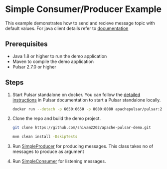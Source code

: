 # Simple Consumer/Producer Example

This example demonstrates how to send and recieve message topic with default values. For java client details refer to [documentation](https://pulsar.apache.org/docs/en/client-libraries-java/)

## Prerequisites

- Java 1.8 or higher to run the demo application
- Maven to compile the demo application
- Pulsar 2.7.0 or higher

## Steps

1. Start Pulsar standalone on docker. You can follow the [detailed instructions](https://pulsar.apache.org/docs/en/standalone-docker/#produce-a-message)
in Pulsar documentation to start a Pulsar standalone locally.
   ```bash
   docker run --detach -p 6650:6650 -p 8080:8080 apachepulsar/pulsar:2.7.0 bin/pulsar standalone
   ```

2. Clone the repo and build the demo project.
   ```bash
   git clone https://github.com/shivam2202/apache-pulsar-demo.git
   ```
   ```bash
   mvn clean install -DskipTests 
   ```

3. Run [SimpleProducer](demo/src/main/java/com/softtech/demo/SimpleProducer.java) for producing messages. This class takes no of messages to produce as argument
 

4. Run [SimpleConsumer](demo/src/main/java/com/softtech/demo/SimpleConsumer.java) for listening messages.
